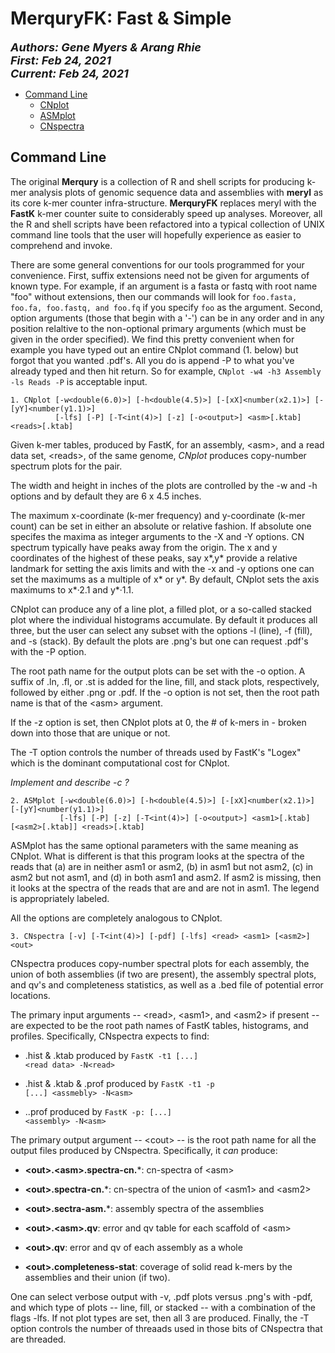 # MerquryFK: Fast & Simple
  
<font size ="4">**_Authors:  Gene Myers & Arang Rhie_**<br>
**_First:   Feb 24, 2021_**<br>
**_Current: Feb 24, 2021_**</font>

- [Command Line](#command-line)
  - [CNplot](#CNplot)
  - [ASMplot](#ASMplot)
  - [CNspectra](#CNspectra)


## Command Line

The original **Merqury** is a collection of R and shell scripts for producing k-mer analysis plots of genomic sequence data and assemblies with **meryl** as its core k-mer counter infra-structure.
**MerquryFK** replaces meryl with the **FastK** k-mer counter suite to considerably speed up analyses.
Moreover, all the R and shell scripts have been refactored into a typical collection of UNIX command line tools that the user will hopefully experience as easier to comprehend and invoke.

There are some general conventions for our tools programmed for your convenience.
First, suffix extensions need not be given for arguments of known type.  For example,
if an argument is a fasta or fastq with root name "foo" without extensions, then
our commands will look for ```foo.fasta, foo.fa, foo.fastq, and foo.fq``` if you specify
```foo``` as the argument.  Second, option arguments (those that begin with a '-') can
be in any order and in any position relaltive to the non-optional primary arguments (which must
be given in the order specified).  We find this pretty convenient when for example you
have typed out an entire CNplot command (1. below) but forgot that you wanted .pdf's.
All you do is append -P to what you've already typed and then hit return.  So for example,
```CNplot -w4 -h3 Assembly -ls Reads -P``` is acceptable input.

<a name="CNplot"></a>

```
1. CNplot [-w<double(6.0)>] [-h<double(4.5)>] [-[xX]<number(x2.1)>] [-[yY]<number(y1.1)>]
          [-lfs] [-P] [-T<int(4)>] [-z] [-o<output>] <asm>[.ktab] <reads>[.ktab]
```

Given k-mer tables, produced by FastK, for an assembly, \<asm>,
and a read data set, \<reads>, of the same genome, *CNplot* produces
copy-number spectrum plots for the pair.

The width and height in inches of the plots are controlled by the -w and -h options and
by default they are 6 x 4.5 inches.

The maximum x-coordinate (k-mer frequency) and y-coordinate (k-mer count) can be set
in either an absolute or relative fashion.  If absolute one specifes the maxima as integer
arguments to the -X and -Y options.  CN spectrum typically have peaks away from the origin.
The x and y coordinates of the highest of these peaks, say x\*,y\* provide a relative
landmark for setting the axis limits and with the -x and -y options one can set the maximums
as a multiple of x\* or y\*.  By default, CNplot sets the axis maximums to x\*&#183;2.1 and y\*&#183;1.1.

CNplot can produce any of a line plot, a filled plot, or a so-called stacked plot where the individual histograms accumulate.  By default it produces all three, but the user can select any subset with the options -l (line), -f (fill), and -s (stack).  By default the plots are .png's
but one can request .pdf's with the -P option.

The root path name for the output plots can be set with the -o option.  A suffix of .ln, .fl, or
.st is added for the line, fill, and stack plots, respectively, followed by either .png or .pdf.
If the -o option is not set, then the root path name is that of the \<asm> argument.

If the -z option is set, then CNplot plots at 0, the # of k-mers in <asm>-<reads> broken down
into those that are unique or not.

The -T option controls the number of threads used by FastK's "Logex" which is the dominant
computational cost for CNplot.

*Implement and describe -c ?*


<a name="ASMplot"></a>


```
2. ASMplot [-w<double(6.0)>] [-h<double(4.5)>] [-[xX]<number(x2.1)>] [-[yY]<number(y1.1)>]
           [-lfs] [-P] [-z] [-T<int(4)>] [-o<output>] <asm1>[.ktab] [<asm2>[.ktab]] <reads>[.ktab]
```

ASMplot has the same optional parameters with the same meaning as CNplot.  What is
different is that this program looks at the spectra of the reads that (a) are in neither
asm1 or asm2, (b) in asm1 but not asm2, (c) in asm2 but not asm1, and (d) in both asm1 and
asm2.  If asm2 is missing, then it looks at the spectra of the reads that are and are not
in asm1.  The legend is appropriately labeled.

All the options are completely analogous to CNplot.

<a name="CNspectra"></a>

```
3. CNspectra [-v] [-T<int(4)>] [-pdf] [-lfs] <read> <asm1> [<asm2>] <out>
```

CNspectra produces copy-number spectral plots for each assembly, the union of both assemblies (if two are present), the assembly spectral plots, and qv's and completeness statistics, as well as a .bed file of potential error locations.

The primary input arguments -- \<read>, \<asm1>, and \<asm2> if present -- are expected to be the root path names of FastK tables, histograms, and profiles.  Specifically, CNspectra expects
to find:

* <read>.hist & .ktab produced by <code>FastK -t1 [...] \<read data> -N\<read></code>

* <asm>.hist & .ktab & .prof produced by <code>FastK -t1 -p [...] \<assmebly> -N\<asm></code>

* <asm>.<read>.prof produced by <code>FastK -p:<read> [...] \<assembly> -N\<asm></code>

The primary output argument -- \<cout> -- is the root path name for all the output files
produced by CNspectra.  Specifically, it *can* produce:

* **\<out>.\<asm>.spectra-cn.***: cn-spectra of \<asm>

* **\<out>.spectra-cn.***: cn-spectra of the union of \<asm1> and \<asm2>

* **\<out>.sectra-asm.***: assembly spectra of the assemblies

* **\<out>.\<asm>.qv**: error and qv table for each scaffold of \<asm>

* **\<out>.qv**: error and qv of each assembly as a whole

* **\<out>.completeness-stat**: coverage of solid read k-mers by the assemblies and their union (if two).

One can select verbose output with -v, .pdf plots versus .png's with -pdf, and which
type of plots -- line, fill, or stacked -- with a combination of the flags -lfs.
If not plot types are set, then all 3 are produced.  Finally, the -T option controls
the number of threaads used in those bits of CNspectra that are threaded.

